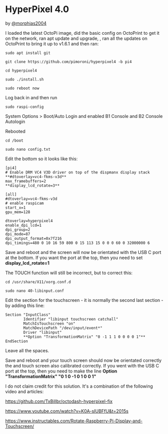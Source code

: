 # HyperPixel 4.0

by [@morphias2004](https://github.com/morphias2004)

I loaded the latest OctoPi image, did the basic config on OctoPrint to get it on the network, ran apt update and upgrade, , ran all the updates on OctoPrint to bring it up to v1.6.1 and then ran:

`sudo apt install git`

`git clone https://github.com/pimoroni/hyperpixel4 -b pi4`

`cd hyperpixel4`

`sudo ./install.sh`

`sudo reboot now`

Log back in and then run

`sudo raspi-config`

System Options > Boot/Auto Login and enabled B1 Console and B2 Console Autologin

Rebooted

`cd /boot`

`sudo nano config.txt`

Edit the bottom so it looks like this:

```
[pi4]
# Enable DRM VC4 V3D driver on top of the dispmanx display stack
**#dtoverlay=vc4-fkms-v3d**
max_framebuffers=2
**display_lcd_rotate=3**

[all]
#dtoverlay=vc4-fkms-v3d
# enable raspicam
start_x=1
gpu_mem=128

dtoverlay=hyperpixel4
enable_dpi_lcd=1
dpi_group=2
dpi_mode=87
dpi_output_format=0x7f216
dpi_timings=480 0 10 16 59 800 0 15 113 15 0 0 0 60 0 32000000 6
```

Save and reboot and the screen will now be orientated with the USB C port at the bottom. If you want the port at the top, then you need to set **display_lcd_rotate=1**

The TOUCH function will still be incorrect, but to correct this:

`cd /usr/share/X11/xorg.conf.d`

`sudo nano 40-libinput.conf`

Edit the section for the touchscreen - it is normally the second last section - by adding this line:

```
Section "InputClass"
        Identifier "libinput touchscreen catchall"
        MatchIsTouchscreen "on"
        MatchDevicePath "/dev/input/event*"
        Driver "libinput"
        **Option "TransformationMatrix" "0 -1 1 1 0 0 0 0 1"**
EndSection
```

Leave all the spaces.

Save and reboot and your touch screen should now be orientated correctly the and touch screen also calibrated correctly. If you went with the USB C port at the top, then you need to make the line **Option "TransformationMatrix" "0 1 0 -1 0 1 0 0 1"**

I do not claim credit for this solution. It's a combination of the following video and articles:

https://github.com/TxBillbr/octodash-hyperpixel-fix

https://www.youtube.com/watch?v=K0A-sIUBFfU&t=2015s

https://www.instructables.com/Rotate-Raspberry-Pi-Display-and-Touchscreen/
